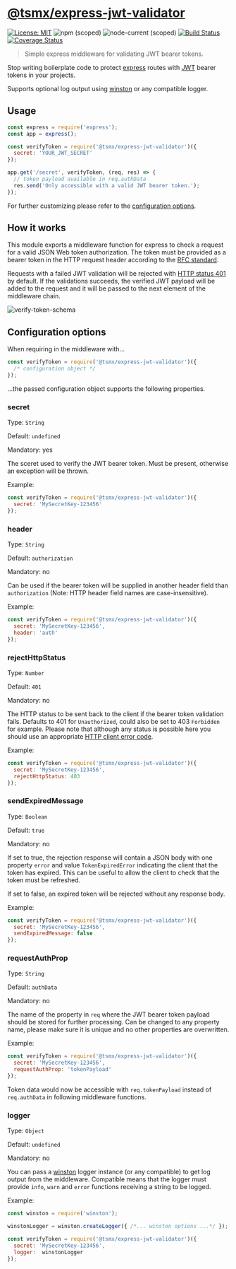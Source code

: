 # [**@tsmx/express-jwt-validator**](https://github.com/tsmx/express-jwt-validator)

[![License: MIT](https://img.shields.io/badge/License-MIT-blue.svg)](https://opensource.org/licenses/MIT)
![npm (scoped)](https://img.shields.io/npm/v/@tsmx/express-jwt-validator)
![node-current (scoped)](https://img.shields.io/node/v/@tsmx/express-jwt-validator)
[![Build Status](https://img.shields.io/github/workflow/status/tsmx/express-jwt-validator/git-ci-build)](https://img.shields.io/github/workflow/status/tsmx/express-jwt-validator/git-ci-build)
[![Coverage Status](https://coveralls.io/repos/github/tsmx/express-jwt-validator/badge.svg?branch=master)](https://coveralls.io/github/tsmx/express-jwt-validator?branch=master)

> Simple express middleware for validating JWT bearer tokens. 

Stop writing boilerplate code to protect [express](https://www.npmjs.com/package/express) routes with [JWT](https://www.npmjs.com/package/jsonwebtoken) bearer tokens in your projects.

Supports optional log output using [winston](https://www.npmjs.com/package/winston) or any compatible logger.

## Usage

```js
const express = require('express');
const app = express();

const verifyToken = require('@tsmx/express-jwt-validator')({ 
  secret: 'YOUR_JWT_SECRET' 
});

app.get('/secret', verifyToken, (req, res) => {
  // token payload available in req.authData
  res.send('Only accessible with a valid JWT bearer token.');
});
```

For further customizing please refer to the [configuration options](#configuration-options).

## How it works

This module exports a middleware function for express to check a request for a valid JSON Web token authorization. The token must be provided as a bearer token in the HTTP request header according to the [RFC standard](https://datatracker.ietf.org/doc/html/rfc6750#section-2.1).

Requests with a failed JWT validation will be rejected with [HTTP status 401](https://developer.mozilla.org/en-US/docs/Web/HTTP/Status/401) by default. If the validations succeeds, the verified JWT payload will be added to the request and it will be passed to the next element of the middleware chain.

![verify-token-schema](https://tsmx.net/wp-content/uploads/2022/04/verify-token-schema.png)

## Configuration options

When requiring in the middleware with...

```js
const verifyToken = require('@tsmx/express-jwt-validator')({ 
  /* configuration object */ 
});
```

...the passed configuration object supports the following properties.

### secret

Type: `String`

Default: `undefined`

Mandatory: yes

The sceret used to verify the JWT bearer token. Must be present, otherwise an exception will be thrown.

Example:

```js
const verifyToken = require('@tsmx/express-jwt-validator')({ 
  secret: 'MySecretKey-123456' 
});
```

### header

Type: `String`

Default: `authorization`

Mandatory: no

Can be used if the bearer token will be supplied in another header field than `authorization` (Note: HTTP header field names are case-insensitive).

Example: 

```js
const verifyToken = require('@tsmx/express-jwt-validator')({ 
  secret: 'MySecretKey-123456', 
  header: 'auth' 
});
```

### rejectHttpStatus

Type: `Number`

Default: `401`

Mandatory: no

The HTTP status to be sent back to the client if the bearer token validation fails. Defaults to 401 for `Unauthorized`, could also be set to 403 `Forbidden` for example. Please note that although any status is possible here you should use an appropriate [HTTP client error code](https://developer.mozilla.org/en-US/docs/Web/HTTP/Status#client_error_responses).

Example: 

```js
const verifyToken = require('@tsmx/express-jwt-validator')({ 
  secret: 'MySecretKey-123456',
  rejectHttpStatus: 403 
});
```

### sendExpiredMessage

Type: `Boolean`

Default: `true`

Mandatory: no

If set to true, the rejection response will contain a JSON body with one property `error` and value `TokenExpiredError` indicating the client that the token has expired. This can be useful to allow the client to check that the token must be refreshed.

If set to false, an expired token will be rejected without any response body.

Example: 

```js
const verifyToken = require('@tsmx/express-jwt-validator')({ 
  secret: 'MySecretKey-123456', 
  sendExpiredMessage: false 
});
```

### requestAuthProp

Type: `String`

Default: `authData`

Mandatory: no

The name of the property in `req` where the JWT bearer token payload should be stored for further processing. Can be changed to any property name, please make sure it is unique and no other properties are overwritten.

Example: 

```js
const verifyToken = require('@tsmx/express-jwt-validator')({ 
  secret: 'MySecretKey-123456', 
  requestAuthProp: 'tokenPayload' 
});
```

Token data would now be accessible with `req.tokenPayload` instead of `req.authData` in following middleware functions. 

### logger

Type: `Object`

Default: `undefined`

Mandatory: no

You can pass a [winston](https://www.npmjs.com/package/winston) logger instance (or any compatible) to get log output from the middleware. Compatible means that the logger must provide `info`, `warn` and `error` functions receiving a string to be logged.

Example:

```js
const winston = require('winston');

winstonLogger = winston.createLogger({ /*... winston options ...*/ });

const verifyToken = require('@tsmx/express-jwt-validator')({ 
  secret: 'MySecretKey-123456', 
  logger:  winstonLogger
});
```